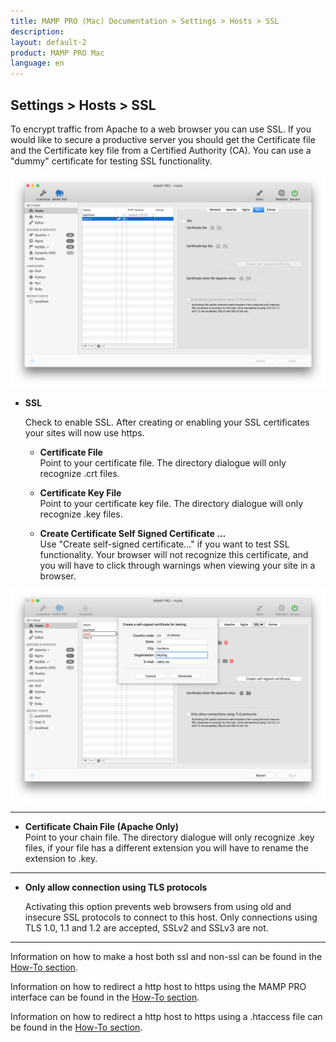 ```yaml
---
title: MAMP PRO (Mac) Documentation > Settings > Hosts > SSL
description: 
layout: default-2
product: MAMP PRO Mac
language: en
---
```


## Settings > Hosts > SSL

To encrypt traffic from Apache to a web browser you can use SSL. If you would like to secure a productive server you should get the Certificate file and the Certificate key file from a Certified Authority (CA). You can use a "dummy" certificate for testing SSL functionality.

![MAMP](/en/MAMP-PRO-Mac/Settings/Hosts/SSL/SSL.png)

*  **SSL**
 
   Check to enable SSL. After creating or enabling your SSL certificates your sites will now use https.

   *  **Certificate File**  
       Point to your certificate file. The directory dialogue will only recognize .crt files.

   *  **Certificate Key File**  
       Point to your certificate key file. The directory dialogue will only recognize .key files.
       
   *  **Create Certificate Self Signed Certificate ...**  
       Use "Create self-signed certificate..." if you want to test SSL functionality. Your browser will not recognize this certificate, and you will have to click through warnings when viewing your site in a browser.

 ![MAMP](/en/MAMP-PRO-Mac/Settings/Hosts/SSL/certificate.png)
 
---
 
   *  **Certificate Chain File (Apache Only)**  
       Point to your chain file. The directory dialogue will only recognize .key files, if your file has a different extension  you will have to rename the extension to .key.
       
---

*  **Only allow connection using TLS protocols**

   Activating this option prevents web browsers from using old and insecure SSL protocols to connect to this host. Only  connections using TLS 1.0, 1.1 and 1.2 are accepted, SSLv2 and SSLv3 are not.
   
---

Information on how to make a host both ssl and non-ssl can be found in the [How-To section](../../../How-Tos/General/#ssl_host).

Information on how to redirect a http host to https using the MAMP PRO interface can be found in the [How-To section](../../../How-Tos/General/#https_redirect_mamp).

Information on how to redirect a http host to https using a .htaccess file can be found in the [How-To section](../../../How-Tos/General/#https_redirect_htaccess).
